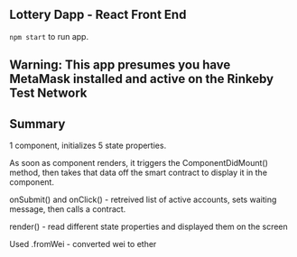 ## Lottery Dapp - React Front End

`npm start` to run app. 

## Warning: This app presumes you have MetaMask installed and active on the Rinkeby Test Network

## Summary
1 component, initializes 5 state properties. 

As soon as component renders, it triggers the ComponentDidMount() method, then takes that data off the smart contract to display it in the component. 

onSubmit() and onClick() - retreived list of active accounts, sets waiting message, then calls a contract. 

render() - read different state properties and displayed them on the screen

Used .fromWei - converted wei to ether







